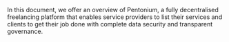 In this document, we offer an overview of Pentonium, a fully decentralised freelancing platform that enables service providers to list their services and clients to get their job done with complete data security and transparent governance.

